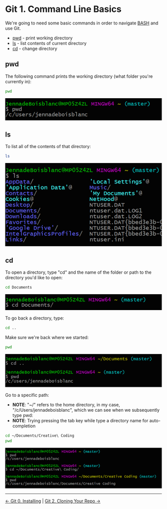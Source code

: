 # Git 1. Command Line Basics
We're going to need some basic commands in order to navigate [BASH](https://en.wikipedia.org/wiki/Bash_(Unix_shell)) and use Git.

* [pwd](#pwd) - print working directory
* [ls](#ls) - list contents of current directory
* [cd](#cd) - change directory

## pwd
The following command prints the working directory (what folder you're currently in):
```bash
pwd
```

![alt text](images/2_pwd.png)

## ls
To list all of the contents of that directory:
```bash
ls
```

![alt text](images/2_ls.png)

## cd
To open a directory, type "cd" and the name of the folder or path to the directory you'd like to open:
```bash
cd Documents
```

![alt text](images/2_cd.png)

To go back a directory, type:
```bash
cd ..
```

Make sure we're back where we started:
```bash
pwd
```

![alt text](images/2_cdBack.png)

Go to a specific path:

* **NOTE**: "~/" refers to the home directory, in my case, "/c/Users/jennadeboisblanc", which we can see when we subsequently type pwd:
* **NOTE**: Trying pressing the tab key while type a directory name for auto-completion
```bash
cd ~/Documents/Creative\ Coding
pwd
```

![alt text](images/2_cdPath.png)


---
[<- Git 0. Installing](0_installing.md) | [Git 2. Cloning Your Repo ->](2_cloning.md)
